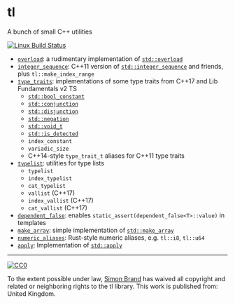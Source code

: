 # tl
A bunch of small C++ utilities

[![Linux Build Status](https://travis-ci.org/TartanLlama/tl.png?branch=master)](https://travis-ci.org/TartanLlama/tl)

- [`overload`](https://github.com/TartanLlama/tl/blob/master/include/tl/overload.hpp): a rudimentary implementation of [`std::overload`](http://open-std.org/JTC1/SC22/WG21/docs/papers/2016/p0051r2.pdf)
- [`integer_sequence`](https://github.com/TartanLlama/tl/blob/master/include/tl/integer_sequence.hpp): C++11 version of [`std::integer_sequence`](http://en.cppreference.com/w/cpp/utility/integer_sequence) and friends, plus `tl::make_index_range`
- [`type_traits`](https://github.com/TartanLlama/tl/blob/master/include/tl/type_traits.hpp): implementations of some type traits from C++17 and Lib Fundamentals v2 TS
  - [`std::bool_constant`](http://en.cppreference.com/w/cpp/types/integral_constant)
  - [`std::conjunction`](http://en.cppreference.com/w/cpp/types/conjunction)
  - [`std::disjunction`](http://en.cppreference.com/w/cpp/types/disjunction)
  - [`std::negation`](http://en.cppreference.com/w/cpp/types/negation)
  - [`std::void_t`](http://en.cppreference.com/w/cpp/types/void_t)
  - [`std::is_detected`](http://en.cppreference.com/w/cpp/experimental/is_detected)
  - `index_constant`
  - `variadic_size`
  - C++14-style `type_trait_t` aliases for C++11 type traits
- [`typelist`](https://github.com/TartanLlama/tl/blob/master/include/tl/typelist.hpp): utilities for type lists
  - `typelist`
  - `index_typelist`
  - `cat_typelist`
  - `vallist` (C++17)
  - `index_vallist` (C++17)
  - `cat_vallist` (C++17)
 - [`dependent_false`](https://github.com/TartanLlama/tl/blob/master/include/tl/dependent_false.hpp): enables `static_assert(dependent_false<T>::value)` in templates
 - [`make_array`](https://github.com/TartanLlama/tl/blob/master/include/tl/make_array.hpp): simple implementation of [`std::make_array`](http://en.cppreference.com/w/cpp/experimental/make_array)
 - [`numeric_aliases`](https://github.com/TartanLlama/tl/blob/master/include/tl/numeric_aliases.hpp): Rust-style numeric aliases, e.g. `tl::i8`, `tl::u64`
- [`apply`](https://github.com/TartanLlama/tl/blob/master/include/tl/numeric_aliases.hpp): Implementation of [`std::apply`](http://en.cppreference.com/w/cpp/utility/apply)

----------

[![CC0](http://i.creativecommons.org/p/zero/1.0/88x31.png)]("http://creativecommons.org/publicdomain/zero/1.0/")

To the extent possible under law, [Simon Brand](https://twitter.com/TartanLlama) has waived all copyright and related or neighboring rights to the tl library. This work is published from: United Kingdom.
